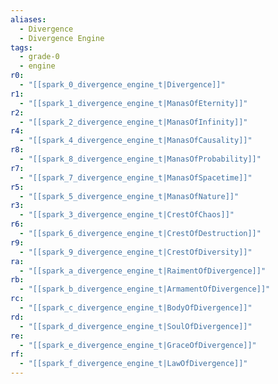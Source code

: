 ```yaml
---
aliases:
  - Divergence
  - Divergence Engine
tags:
  - grade-0
  - engine
r0:
  - "[[spark_0_divergence_engine_t|Divergence]]"
r1:
  - "[[spark_1_divergence_engine_t|ManasOfEternity]]"
r2:
  - "[[spark_2_divergence_engine_t|ManasOfInfinity]]"
r4:
  - "[[spark_4_divergence_engine_t|ManasOfCausality]]"
r8:
  - "[[spark_8_divergence_engine_t|ManasOfProbability]]"
r7:
  - "[[spark_7_divergence_engine_t|ManasOfSpacetime]]"
r5:
  - "[[spark_5_divergence_engine_t|ManasOfNature]]"
r3:
  - "[[spark_3_divergence_engine_t|CrestOfChaos]]"
r6:
  - "[[spark_6_divergence_engine_t|CrestOfDestruction]]"
r9:
  - "[[spark_9_divergence_engine_t|CrestOfDiversity]]"
ra:
  - "[[spark_a_divergence_engine_t|RaimentOfDivergence]]"
rb:
  - "[[spark_b_divergence_engine_t|ArmamentOfDivergence]]"
rc:
  - "[[spark_c_divergence_engine_t|BodyOfDivergence]]"
rd:
  - "[[spark_d_divergence_engine_t|SoulOfDivergence]]"
re:
  - "[[spark_e_divergence_engine_t|GraceOfDivergence]]"
rf:
  - "[[spark_f_divergence_engine_t|LawOfDivergence]]"
---
```

